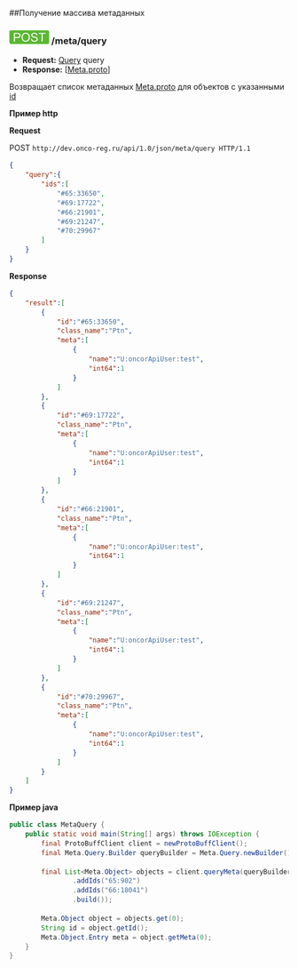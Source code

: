 ##Получение массива метаданных

### ![POST](../../../img/post.png) /meta/query
* **Request:** [Query](../../../types/types.md#com.siams.med.api.Query) query
* **Response:** [[Meta.proto](../../../types/types.md#metaproto)]

Возвращает список метаданных [Meta.proto](../../../types/types.md#metaproto) 
для объектов с указанными [id](../../../types/types.md#metaproto)



**Пример http**

**Request**

POST `http://dev.onco-reg.ru/api/1.0/json/meta/query HTTP/1.1`
```json
{
    "query":{
        "ids":[
            "#65:33650",
            "#69:17722",
            "#66:21901",
            "#69:21247",
            "#70:29967"
        ]
    }
}
```

**Response**
```json
{
    "result":[
        {
            "id":"#65:33650",
            "class_name":"Ptn",
            "meta":[
                {
                    "name":"U:oncorApiUser:test",
                    "int64":1
                }
            ]
        },
        {
            "id":"#69:17722",
            "class_name":"Ptn",
            "meta":[
                {
                    "name":"U:oncorApiUser:test",
                    "int64":1
                }
            ]
        },
        {
            "id":"#66:21901",
            "class_name":"Ptn",
            "meta":[
                {
                    "name":"U:oncorApiUser:test",
                    "int64":1
                }
            ]
        },
        {
            "id":"#69:21247",
            "class_name":"Ptn",
            "meta":[
                {
                    "name":"U:oncorApiUser:test",
                    "int64":1
                }
            ]
        },
        {
            "id":"#70:29967",
            "class_name":"Ptn",
            "meta":[
                {
                    "name":"U:oncorApiUser:test",
                    "int64":1
                }
            ]
        }
    ]
}
```

**Пример java**

```java
public class MetaQuery {
    public static void main(String[] args) throws IOException {
        final ProtoBuffClient client = newProtoBuffClient();
        final Meta.Query.Builder queryBuilder = Meta.Query.newBuilder();

        final List<Meta.Object> objects = client.queryMeta(queryBuilder
                .addIds("65:902")
                .addIds("66:18041")
                .build());

        Meta.Object object = objects.get(0);
        String id = object.getId();
        Meta.Object.Entry meta = object.getMeta(0);
    }
}
```

